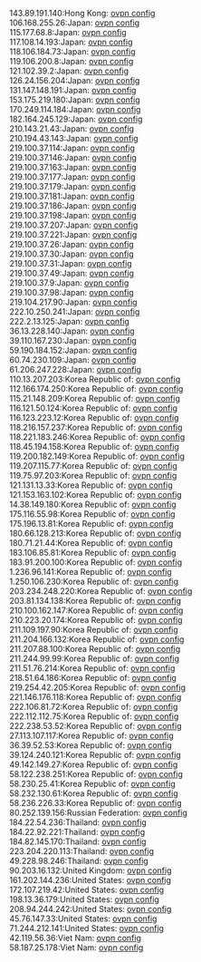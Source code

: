 143.89.191.140:Hong Kong: [ovpn config](vpn/143_89_191_140.ovpn)  
106.168.255.26:Japan: [ovpn config](vpn/106_168_255_26.ovpn)  
115.177.68.8:Japan: [ovpn config](vpn/115_177_68_8.ovpn)  
117.108.14.193:Japan: [ovpn config](vpn/117_108_14_193.ovpn)  
118.106.184.73:Japan: [ovpn config](vpn/118_106_184_73.ovpn)  
119.106.200.8:Japan: [ovpn config](vpn/119_106_200_8.ovpn)  
121.102.39.2:Japan: [ovpn config](vpn/121_102_39_2.ovpn)  
126.24.156.204:Japan: [ovpn config](vpn/126_24_156_204.ovpn)  
131.147.148.191:Japan: [ovpn config](vpn/131_147_148_191.ovpn)  
153.175.219.180:Japan: [ovpn config](vpn/153_175_219_180.ovpn)  
170.249.114.184:Japan: [ovpn config](vpn/170_249_114_184.ovpn)  
182.164.245.129:Japan: [ovpn config](vpn/182_164_245_129.ovpn)  
210.143.21.43:Japan: [ovpn config](vpn/210_143_21_43.ovpn)  
210.194.43.143:Japan: [ovpn config](vpn/210_194_43_143.ovpn)  
219.100.37.114:Japan: [ovpn config](vpn/219_100_37_114.ovpn)  
219.100.37.146:Japan: [ovpn config](vpn/219_100_37_146.ovpn)  
219.100.37.163:Japan: [ovpn config](vpn/219_100_37_163.ovpn)  
219.100.37.177:Japan: [ovpn config](vpn/219_100_37_177.ovpn)  
219.100.37.179:Japan: [ovpn config](vpn/219_100_37_179.ovpn)  
219.100.37.181:Japan: [ovpn config](vpn/219_100_37_181.ovpn)  
219.100.37.186:Japan: [ovpn config](vpn/219_100_37_186.ovpn)  
219.100.37.198:Japan: [ovpn config](vpn/219_100_37_198.ovpn)  
219.100.37.207:Japan: [ovpn config](vpn/219_100_37_207.ovpn)  
219.100.37.221:Japan: [ovpn config](vpn/219_100_37_221.ovpn)  
219.100.37.26:Japan: [ovpn config](vpn/219_100_37_26.ovpn)  
219.100.37.30:Japan: [ovpn config](vpn/219_100_37_30.ovpn)  
219.100.37.31:Japan: [ovpn config](vpn/219_100_37_31.ovpn)  
219.100.37.49:Japan: [ovpn config](vpn/219_100_37_49.ovpn)  
219.100.37.9:Japan: [ovpn config](vpn/219_100_37_9.ovpn)  
219.100.37.98:Japan: [ovpn config](vpn/219_100_37_98.ovpn)  
219.104.217.90:Japan: [ovpn config](vpn/219_104_217_90.ovpn)  
222.10.250.241:Japan: [ovpn config](vpn/222_10_250_241.ovpn)  
222.2.13.125:Japan: [ovpn config](vpn/222_2_13_125.ovpn)  
36.13.228.140:Japan: [ovpn config](vpn/36_13_228_140.ovpn)  
39.110.167.230:Japan: [ovpn config](vpn/39_110_167_230.ovpn)  
59.190.184.152:Japan: [ovpn config](vpn/59_190_184_152.ovpn)  
60.74.230.109:Japan: [ovpn config](vpn/60_74_230_109.ovpn)  
61.206.247.228:Japan: [ovpn config](vpn/61_206_247_228.ovpn)  
110.13.207.203:Korea Republic of: [ovpn config](vpn/110_13_207_203.ovpn)  
112.166.174.250:Korea Republic of: [ovpn config](vpn/112_166_174_250.ovpn)  
115.21.148.209:Korea Republic of: [ovpn config](vpn/115_21_148_209.ovpn)  
116.121.50.124:Korea Republic of: [ovpn config](vpn/116_121_50_124.ovpn)  
116.123.223.12:Korea Republic of: [ovpn config](vpn/116_123_223_12.ovpn)  
118.216.157.237:Korea Republic of: [ovpn config](vpn/118_216_157_237.ovpn)  
118.221.183.246:Korea Republic of: [ovpn config](vpn/118_221_183_246.ovpn)  
118.45.194.158:Korea Republic of: [ovpn config](vpn/118_45_194_158.ovpn)  
119.200.182.149:Korea Republic of: [ovpn config](vpn/119_200_182_149.ovpn)  
119.207.115.77:Korea Republic of: [ovpn config](vpn/119_207_115_77.ovpn)  
119.75.97.203:Korea Republic of: [ovpn config](vpn/119_75_97_203.ovpn)  
121.131.13.33:Korea Republic of: [ovpn config](vpn/121_131_13_33.ovpn)  
121.153.163.102:Korea Republic of: [ovpn config](vpn/121_153_163_102.ovpn)  
14.38.149.180:Korea Republic of: [ovpn config](vpn/14_38_149_180.ovpn)  
175.116.55.98:Korea Republic of: [ovpn config](vpn/175_116_55_98.ovpn)  
175.196.13.81:Korea Republic of: [ovpn config](vpn/175_196_13_81.ovpn)  
180.66.128.213:Korea Republic of: [ovpn config](vpn/180_66_128_213.ovpn)  
180.71.21.44:Korea Republic of: [ovpn config](vpn/180_71_21_44.ovpn)  
183.106.85.81:Korea Republic of: [ovpn config](vpn/183_106_85_81.ovpn)  
183.91.200.100:Korea Republic of: [ovpn config](vpn/183_91_200_100.ovpn)  
1.236.96.141:Korea Republic of: [ovpn config](vpn/1_236_96_141.ovpn)  
1.250.106.230:Korea Republic of: [ovpn config](vpn/1_250_106_230.ovpn)  
203.234.248.220:Korea Republic of: [ovpn config](vpn/203_234_248_220.ovpn)  
203.81.134.138:Korea Republic of: [ovpn config](vpn/203_81_134_138.ovpn)  
210.100.162.147:Korea Republic of: [ovpn config](vpn/210_100_162_147.ovpn)  
210.223.20.174:Korea Republic of: [ovpn config](vpn/210_223_20_174.ovpn)  
211.109.197.90:Korea Republic of: [ovpn config](vpn/211_109_197_90.ovpn)  
211.204.166.132:Korea Republic of: [ovpn config](vpn/211_204_166_132.ovpn)  
211.207.88.100:Korea Republic of: [ovpn config](vpn/211_207_88_100.ovpn)  
211.244.99.99:Korea Republic of: [ovpn config](vpn/211_244_99_99.ovpn)  
211.51.76.214:Korea Republic of: [ovpn config](vpn/211_51_76_214.ovpn)  
218.51.64.186:Korea Republic of: [ovpn config](vpn/218_51_64_186.ovpn)  
219.254.42.205:Korea Republic of: [ovpn config](vpn/219_254_42_205.ovpn)  
221.146.176.118:Korea Republic of: [ovpn config](vpn/221_146_176_118.ovpn)  
222.106.81.72:Korea Republic of: [ovpn config](vpn/222_106_81_72.ovpn)  
222.112.112.75:Korea Republic of: [ovpn config](vpn/222_112_112_75.ovpn)  
222.238.53.52:Korea Republic of: [ovpn config](vpn/222_238_53_52.ovpn)  
27.113.107.117:Korea Republic of: [ovpn config](vpn/27_113_107_117.ovpn)  
36.39.52.53:Korea Republic of: [ovpn config](vpn/36_39_52_53.ovpn)  
39.124.240.121:Korea Republic of: [ovpn config](vpn/39_124_240_121.ovpn)  
49.142.149.27:Korea Republic of: [ovpn config](vpn/49_142_149_27.ovpn)  
58.122.238.251:Korea Republic of: [ovpn config](vpn/58_122_238_251.ovpn)  
58.230.25.41:Korea Republic of: [ovpn config](vpn/58_230_25_41.ovpn)  
58.232.130.61:Korea Republic of: [ovpn config](vpn/58_232_130_61.ovpn)  
58.236.226.33:Korea Republic of: [ovpn config](vpn/58_236_226_33.ovpn)  
80.252.139.156:Russian Federation: [ovpn config](vpn/80_252_139_156.ovpn)  
184.22.54.236:Thailand: [ovpn config](vpn/184_22_54_236.ovpn)  
184.22.92.221:Thailand: [ovpn config](vpn/184_22_92_221.ovpn)  
184.82.145.170:Thailand: [ovpn config](vpn/184_82_145_170.ovpn)  
223.204.220.113:Thailand: [ovpn config](vpn/223_204_220_113.ovpn)  
49.228.98.246:Thailand: [ovpn config](vpn/49_228_98_246.ovpn)  
90.203.16.132:United Kingdom: [ovpn config](vpn/90_203_16_132.ovpn)  
161.202.144.236:United States: [ovpn config](vpn/161_202_144_236.ovpn)  
172.107.219.42:United States: [ovpn config](vpn/172_107_219_42.ovpn)  
198.13.36.179:United States: [ovpn config](vpn/198_13_36_179.ovpn)  
208.94.244.242:United States: [ovpn config](vpn/208_94_244_242.ovpn)  
45.76.147.33:United States: [ovpn config](vpn/45_76_147_33.ovpn)  
71.244.212.141:United States: [ovpn config](vpn/71_244_212_141.ovpn)  
42.119.56.36:Viet Nam: [ovpn config](vpn/42_119_56_36.ovpn)  
58.187.25.178:Viet Nam: [ovpn config](vpn/58_187_25_178.ovpn)  
